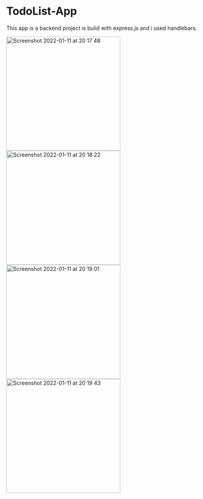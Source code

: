 # TodoList-App
This app is a backend project is bulid with express.js and i used handlebars.


<img width="300" alt="Screenshot 2022-01-11 at 20 17 48" src="https://user-images.githubusercontent.com/85104423/149008881-a51833a3-2d9e-47b3-a7e7-d15fabc3ab3e.png">



<img width="300" alt="Screenshot 2022-01-11 at 20 18 22" src="https://user-images.githubusercontent.com/85104423/149008895-d9721aaf-506c-4e04-9741-41538ab365bf.png">



<img width="300" alt="Screenshot 2022-01-11 at 20 19 01" src="https://user-images.githubusercontent.com/85104423/149008924-2fdc9f17-4543-4eac-b9b8-d0a7cd15f8ff.png">



<img width="300" alt="Screenshot 2022-01-11 at 20 19 43" src="https://user-images.githubusercontent.com/85104423/149008940-75ff03aa-c411-4c70-8acd-e2336dc30519.png">










